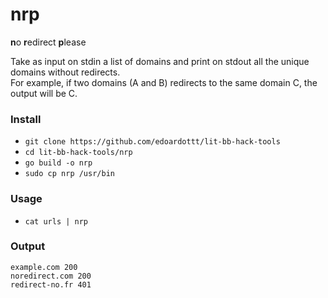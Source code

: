 # nrp

**n**o **r**edirect **p**lease

Take as input on stdin a list of domains and print on stdout all the unique domains without redirects.  
For example, if two domains (A and B) redirects to the same domain C, the output will be C. 

### Install

- `git clone https://github.com/edoardottt/lit-bb-hack-tools`
- `cd lit-bb-hack-tools/nrp`
- `go build -o nrp`
- `sudo cp nrp /usr/bin`

### Usage

- `cat urls | nrp`

### Output

```
example.com 200
noredirect.com 200
redirect-no.fr 401
```
